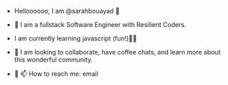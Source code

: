 - Helloooooo, I am @sarahbouayad 👋
- 👀 I am a fullstack Software Engineer with Resilient Coders. 
- I am currently learning javascript (fun!)🫶🏽
- 💞️ I am looking to collaborate, have coffee chats, and learn more about this wonderful community. 

- 📧 📫 How to reach me: email
